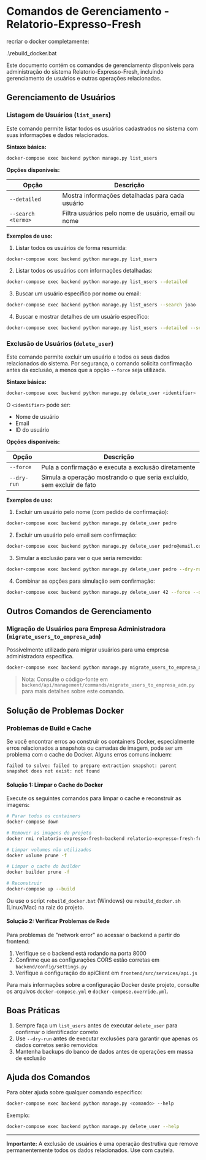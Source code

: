 # Comandos de Gerenciamento - Relatorio-Expresso-Fresh

recriar o docker completamente:

.\rebuild_docker.bat






Este documento contém os comandos de gerenciamento disponíveis para administração do sistema Relatorio-Expresso-Fresh, incluindo gerenciamento de usuários e outras operações relacionadas.

## Gerenciamento de Usuários

### Listagem de Usuários (`list_users`)

Este comando permite listar todos os usuários cadastrados no sistema com suas informações e dados relacionados.

**Sintaxe básica:**
```bash
docker-compose exec backend python manage.py list_users
```

**Opções disponíveis:**

| Opção | Descrição |
|-------|-----------|
| `--detailed` | Mostra informações detalhadas para cada usuário |
| `--search <termo>` | Filtra usuários pelo nome de usuário, email ou nome |

**Exemplos de uso:**

1. Listar todos os usuários de forma resumida:
```bash
docker-compose exec backend python manage.py list_users
```

2. Listar todos os usuários com informações detalhadas:
```bash
docker-compose exec backend python manage.py list_users --detailed
```

3. Buscar um usuário específico por nome ou email:
```bash
docker-compose exec backend python manage.py list_users --search joao
```

4. Buscar e mostrar detalhes de um usuário específico:
```bash
docker-compose exec backend python manage.py list_users --detailed --search joao@exemplo.com
```

### Exclusão de Usuários (`delete_user`)

Este comando permite excluir um usuário e todos os seus dados relacionados do sistema. Por segurança, o comando solicita confirmação antes da exclusão, a menos que a opção `--force` seja utilizada.

**Sintaxe básica:**
```bash
docker-compose exec backend python manage.py delete_user <identifier>
```

O `<identifier>` pode ser:
- Nome de usuário
- Email
- ID do usuário

**Opções disponíveis:**

| Opção | Descrição |
|-------|-----------|
| `--force` | Pula a confirmação e executa a exclusão diretamente |
| `--dry-run` | Simula a operação mostrando o que seria excluído, sem excluir de fato |

**Exemplos de uso:**

1. Excluir um usuário pelo nome (com pedido de confirmação):
```bash
docker-compose exec backend python manage.py delete_user pedro
```

2. Excluir um usuário pelo email sem confirmação:
```bash
docker-compose exec backend python manage.py delete_user pedro@email.com --force
```

3. Simular a exclusão para ver o que seria removido:
```bash
docker-compose exec backend python manage.py delete_user pedro --dry-run
```

4. Combinar as opções para simulação sem confirmação:
```bash
docker-compose exec backend python manage.py delete_user 42 --force --dry-run
```

## Outros Comandos de Gerenciamento

### Migração de Usuários para Empresa Administradora (`migrate_users_to_empresa_adm`)

Possivelmente utilizado para migrar usuários para uma empresa administradora específica.

```bash
docker-compose exec backend python manage.py migrate_users_to_empresa_adm
```

> Nota: Consulte o código-fonte em `backend/api/management/commands/migrate_users_to_empresa_adm.py` para mais detalhes sobre este comando.

## Solução de Problemas Docker

### Problemas de Build e Cache

Se você encontrar erros ao construir os containers Docker, especialmente erros relacionados a snapshots ou camadas de imagem, pode ser um problema com o cache do Docker. Alguns erros comuns incluem:

```
failed to solve: failed to prepare extraction snapshot: parent snapshot does not exist: not found
```

#### Solução 1: Limpar o Cache do Docker

Execute os seguintes comandos para limpar o cache e reconstruir as imagens:

```bash
# Parar todos os containers
docker-compose down

# Remover as imagens do projeto
docker rmi relatorio-expresso-fresh-backend relatorio-expresso-fresh-frontend

# Limpar volumes não utilizados
docker volume prune -f

# Limpar o cache do builder
docker builder prune -f

# Reconstruir
docker-compose up --build
```

Ou use o script `rebuild_docker.bat` (Windows) ou `rebuild_docker.sh` (Linux/Mac) na raiz do projeto.

#### Solução 2: Verificar Problemas de Rede

Para problemas de "network error" ao acessar o backend a partir do frontend:

1. Verifique se o backend está rodando na porta 8000
2. Confirme que as configurações CORS estão corretas em `backend/config/settings.py`
3. Verifique a configuração do apiClient em `frontend/src/services/api.js`

Para mais informações sobre a configuração Docker deste projeto, consulte os arquivos `docker-compose.yml` e `docker-compose.override.yml`.

## Boas Práticas

1. Sempre faça um `list_users` antes de executar `delete_user` para confirmar o identificador correto
2. Use `--dry-run` antes de executar exclusões para garantir que apenas os dados corretos serão removidos
3. Mantenha backups do banco de dados antes de operações em massa de exclusão

## Ajuda dos Comandos

Para obter ajuda sobre qualquer comando específico:

```bash
docker-compose exec backend python manage.py <comando> --help
```

Exemplo:
```bash
docker-compose exec backend python manage.py delete_user --help
```

---

**Importante:** A exclusão de usuários é uma operação destrutiva que remove permanentemente todos os dados relacionados. Use com cautela.

